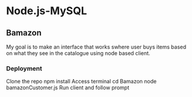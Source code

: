 # Node.js-MySQL

## Bamazon
My goal is to make an interface that works swhere user buys items based on what they see in the catalogue using node based client.

### Deployment
Clone the repo
npm install
Access terminal
cd Bamazon
node bamazonCustomer.js
Run client and follow prompt




